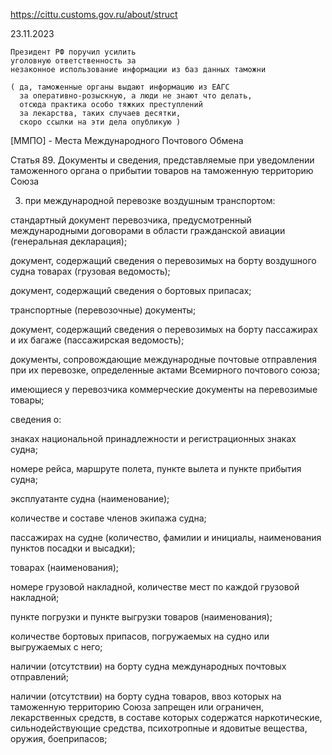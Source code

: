 https://cittu.customs.gov.ru/about/struct


23.11.2023

    Президент РФ поручил усилить 
    уголовную ответственность за 
    незаконное использование информации из баз данных таможни

    ( да, таможенные органы выдают информацию из ЕАГС
      за оперативно-розыскную, а люди не знают что делать,
      отсюда практика особо тяжких преступлений
      за лекарства, таких случаев десятки,
      скоро ссылки на эти дела опубликую )



[ММПО] - Места Международного Почтового Обмена



Статья 89. Документы и сведения, представляемые при уведомлении таможенного органа о прибытии товаров на таможенную территорию Союза

3) при международной перевозке воздушным транспортом:

стандартный документ перевозчика, предусмотренный международными договорами в области гражданской авиации (генеральная декларация);

документ, содержащий сведения о перевозимых на борту воздушного судна товарах (грузовая ведомость);

документ, содержащий сведения о бортовых припасах;

транспортные (перевозочные) документы;

документ, содержащий сведения о перевозимых на борту пассажирах и их багаже (пассажирская ведомость);

документы, сопровождающие международные почтовые отправления при их перевозке, определенные актами Всемирного почтового союза;

имеющиеся у перевозчика коммерческие документы на перевозимые товары;

сведения о:

знаках национальной принадлежности и регистрационных знаках судна;

номере рейса, маршруте полета, пункте вылета и пункте прибытия судна;

эксплуатанте судна (наименование);

количестве и составе членов экипажа судна;

пассажирах на судне (количество, фамилии и инициалы, наименования пунктов посадки и высадки);

товарах (наименования);

номере грузовой накладной, количестве мест по каждой грузовой накладной;

пункте погрузки и пункте выгрузки товаров (наименования);

количестве бортовых припасов, погружаемых на судно или выгружаемых с него;

наличии (отсутствии) на борту судна международных почтовых отправлений;

наличии (отсутствии) на борту судна товаров, ввоз которых на таможенную территорию Союза запрещен или ограничен, лекарственных средств, в составе которых содержатся наркотические, сильнодействующие средства, психотропные и ядовитые вещества, оружия, боеприпасов;




